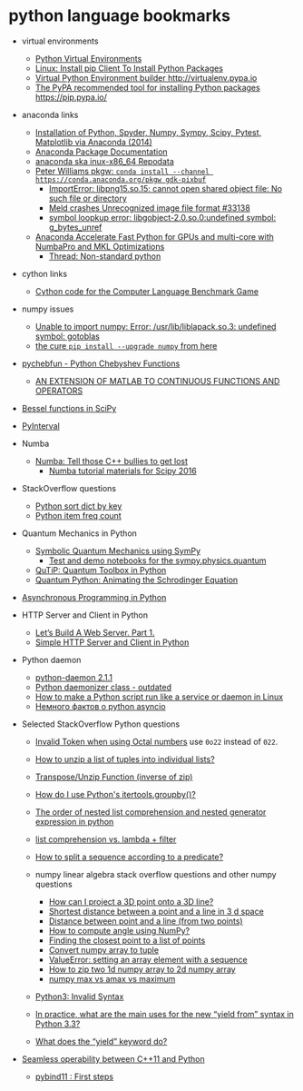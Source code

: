 # python language bookmarks

+ virtual environments
    + [Python Virtual Environments](http://docs.python-guide.org/en/latest/dev/virtualenvs/#virtualenvwrapper-ref)
    + [Linux: Install pip Client To Install Python Packages](http://www.cyberciti.biz/faq/debian-ubuntu-centos-rhel-linux-install-pipclient/)
    + [ Virtual Python Environment builder http://virtualenv.pypa.io ](https://github.com/pypa/virtualenv)
    + [ The PyPA recommended tool for installing Python packages https://pip.pypa.io/ ](https://github.com/pypa/pip)

+ anaconda links
    + [Installation of Python, Spyder, Numpy, Sympy, Scipy, Pytest, Matplotlib via Anaconda (2014)](http://www.southampton.ac.uk/~fangohr/blog/installation-of-python-spyder-numpy-sympy-scipy-pytest-matplotlib-via-anaconda.html)
    + [Anaconda Package Documentation](http://docs.continuum.io/anaconda/pkg-docs.html)
    + [anaconda ska inux-x86_64 Repodata](https://conda.binstar.org/ska/linux-64)
    + [Peter Williams pkgw: `conda install --channel https://conda.anaconda.org/pkgw gdk-pixbuf`](https://anaconda.org/pkgw)
        + [ImportError: libpng15.so.15: cannot open shared object file: No such file or directory](https://groups.google.com/a/continuum.io/forum/#!topic/anaconda/FuTqRu96fbo)
        + [Meld crashes Unrecognized image file format #33138](https://github.com/Homebrew/homebrew/issues/33136)
        + [symbol loopkup error: libgobject-2.0.so.0:undefined symbol: g_bytes_unref](http://stackoverflow.com/questions/14911046/symbol-loopkup-error-libgobject-2-0-so-0undefined-symbol-g-bytes-unref)
    + [Anaconda Accelerate Fast Python for GPUs and multi-core with NumbaPro and MKL Optimizations](https://store.continuum.io/cshop/accelerate/)
        + [Thread: Non-standard python](http://ubuntuforums.org/showthread.php?t=2263955)

+ cython links
    + [Cython code for the Computer Language Benchmark Game](https://github.com/cython/cython-shootout)

+ numpy issues
    + [Unable to import numpy: Error: /usr/lib/liblapack.so.3: undefined symbol: gotoblas](http://www.codeotel.com/CHVjqeqkUX/unable-to-import-numpy-error-usrlibliblapackso3-undefined-symbol-gotoblas.html)
    + [the cure `pip install --upgrade numpy` from here](http://stackoverflow.com/questions/23612728/error-by-import-numpy-lapack-lite-so-undefined-symbol)

+ [pychebfun - Python Chebyshev Functions](https://github.com/cswiercz/pychebfun)
    + [AN EXTENSION OF MATLAB TO CONTINUOUS FUNCTIONS AND OPERATORS](http://people.maths.ox.ac.uk/trefethen/publication/PDF/2004_107.pdf)

+ [Bessel functions in SciPy](http://www.johndcook.com/blog/bessel_python/)

+ [PyInterval](https://pypi.python.org/pypi/PyIntervalTree)

+ Numba
    + [Numba: Tell those C++ bullies to get lost](http://lorenabarba.com/blog/numba-tell-those-c-bullies-to-get-lost/)
        + [Numba tutorial materials for Scipy 2016](https://github.com/barbagroup/numba_tutorial_scipy2016)

+ StackOverflow questions
    + [Python sort dict by key](http://stackoverflow.com/questions/9001509/python-dictionary-sort-by-key)
    + [Python item freq count](http://stackoverflow.com/questions/893417/item-frequency-count-in-python)

+ Quantum Mechanics in Python
    + [Symbolic Quantum Mechanics using SymPy](https://github.com/sympsi/sympsi)
        + [Test and demo notebooks for the sympy.physics.quantum](https://github.com/jrjohansson/sympsi-notebooks)
    + [QuTiP: Quantum Toolbox in Python](https://github.com/qutip/qutip)
    + [Quantum Python: Animating the Schrodinger Equation](https://jakevdp.github.io/blog/2012/09/05/quantum-python/)

+ [Asynchronous Programming in Python](https://engineering.quora.com/Asynchronous-Programming-in-Python)

+ HTTP Server and Client in Python
    + [Let’s Build A Web Server. Part 1.](https://ruslanspivak.com/lsbaws-part1/)
    + [Simple HTTP Server and Client in Python](https://www.junian.net/2014/07/simple-http-server-and-client-in-python.html)

+ Python daemon
    + [python-daemon 2.1.1](https://pypi.python.org/pypi/python-daemon/)
    + [Python daemonizer class - outdated](https://github.com/serverdensity/python-daemon)
    + [How to make a Python script run like a service or daemon in Linux](http://stackoverflow.com/questions/1603109/how-to-make-a-python-script-run-like-a-service-or-daemon-in-linux)
    + [Немного фактов о python asyncio](https://habrahabr.ru/post/314606/)

+ Selected StackOverflow Python questions
    + [Invalid Token when using Octal numbers](http://stackoverflow.com/questions/1837874/invalid-token-when-using-octal-numbers)
    use `0o22` instead of `022`.
    + [How to unzip a list of tuples into individual lists?](https://stackoverflow.com/questions/12974474/how-to-unzip-a-list-of-tuples-into-individual-lists/12974504)
    + [Transpose/Unzip Function (inverse of zip)](https://stackoverflow.com/questions/19339/transpose-unzip-function-inverse-of-zip)
    + [How do I use Python's itertools.groupby()?](https://stackoverflow.com/questions/773/how-do-i-use-pythons-itertools-groupby)
    + [The order of nested list comprehension and nested generator expression in python](https://stackoverflow.com/questions/26759339/the-order-of-nested-list-comprehension-and-nested-generator-expression-in-python)
    + [list comprehension vs. lambda + filter](https://stackoverflow.com/questions/3013449/list-comprehension-vs-lambda-filter)
    + [How to split a sequence according to a predicate?](https://stackoverflow.com/questions/8793772/how-to-split-a-sequence-according-to-a-predicate)
    + numpy linear algebra stack overflow questions and other numpy questions
        + [How can I project a 3D point onto a 3D line?](https://gamedev.stackexchange.com/questions/72528/how-can-i-project-a-3d-point-onto-a-3d-line)
        + [Shortest distance between a point and a line in 3 d space](https://stackoverflow.com/questions/50727961/shortest-distance-between-a-point-and-a-line-in-3-d-space)
        + [Distance between point and a line (from two points)](https://stackoverflow.com/questions/39840030/distance-between-point-and-a-line-from-two-points)
        + [How to compute angle using NumPy?](https://stackoverflow.com/questions/52080614/how-to-compute-angle-using-numpy)
        + [Finding the closest point to a list of points](https://codereview.stackexchange.com/questions/28207/finding-the-closest-point-to-a-list-of-points)
        + [Convert numpy array to tuple](https://stackoverflow.com/questions/10016352/convert-numpy-array-to-tuple)
        + [ValueError: setting an array element with a sequence](https://stackoverflow.com/questions/4674473/valueerror-setting-an-array-element-with-a-sequence)
        + [How to zip two 1d numpy array to 2d numpy array](https://stackoverflow.com/questions/44409084/how-to-zip-two-1d-numpy-array-to-2d-numpy-array)
        + [numpy max vs amax vs maximum](https://stackoverflow.com/questions/33569668/numpy-max-vs-amax-vs-maximum)

    + [Python3: Invalid Syntax](http://stackoverflow.com/questions/12519554/python3-invalid-syntax)
    + [In practice, what are the main uses for the new “yield from” syntax in Python 3.3?](https://stackoverflow.com/questions/9708902/in-practice-what-are-the-main-uses-for-the-new-yield-from-syntax-in-python-3)
    + [What does the “yield” keyword do?](https://stackoverflow.com/questions/231767/what-does-the-yield-keyword-do)

+ [Seamless operability between C++11 and Python](https://github.com/pybind/pybind11)
    + [pybind11 : First steps](http://pybind11.readthedocs.io/en/stable/basics.html)
